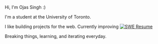 Hi, I'm Ojas Singh :) 

I'm a student at the University of Toronto. 

I like building projects for the web. Currently improving  [![SWE Resume](https://img.shields.io/badge/SWE%20Resume-View%20My%20Resume-blue?style=for-the-badge)](https://sweresume.com/)

Breaking things, learning, and iterating everyday.
